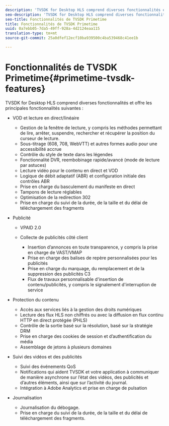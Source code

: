 ```yaml
---
description: 'TVSDK for Desktop HLS comprend diverses fonctionnalités et offre les principales fonctionnalités suivantes : '
seo-description: 'TVSDK for Desktop HLS comprend diverses fonctionnalités et offre les principales fonctionnalités suivantes : '
seo-title: Fonctionnalités de TVSDK Primetime
title: Fonctionnalités de TVSDK Primetime
uuid: 0a7ebb05-7da5-49ff-928a-4d2124eaa115
translation-type: tm+mt
source-git-commit: 25a0dfef12ecf10ba939500c4ba539468c41ee1b

---
```



# Fonctionnalités de TVSDK Primetime{#primetime-tvsdk-features}

TVSDK for Desktop HLS comprend diverses fonctionnalités et offre les principales fonctionnalités suivantes :

* VOD et lecture en direct/linéaire

   * Gestion de la fenêtre de lecture, y compris les méthodes permettant de lire, arrêter, suspendre, rechercher et récupérer la position du curseur de lecture.
   * Sous-titrage (608, 708, WebVTT) et autres formes audio pour une accessibilité accrue
   * Contrôle du style de texte dans les légendes
   * Fonctionnalité DVR, reembobinage rapide/avancé (mode de lecture par astuces)
   * Lecture vidéo pour le contenu en direct et VOD
   * Logique de débit adaptatif (ABR) et configuration initiale des contrôles ABR
   * Prise en charge du basculement du manifeste en direct
   * Tampons de lecture réglables
   * Optimisation de la redirection 302
   * Prise en charge du suivi de la durée, de la taille et du délai de téléchargement des fragments

* Publicité

   * VPAID 2.0
   * Collecte de publicités côté client

      * Insertion d’annonces en toute transparence, y compris la prise en charge de VAST/VMAP
      * Prise en charge des balises de repère personnalisées pour les publicités
      * Prise en charge du marquage, du remplacement et de la suppression des publicités C3
      * Flux de travaux personnalisable d&#39;insertion de contenu/publicités, y compris le signalement d&#39;interruption de service

* Protection du contenu

   * Accès aux services liés à la gestion des droits numériques
   * Lecture des flux HLS non chiffrés ou avec la diffusion en flux continu HTTP en direct protégée (PHLS)
   * Contrôle de la sortie basé sur la résolution, basé sur la stratégie DRM
   * Prise en charge des cookies de session et d’authentification du média
   * Assemblage de jetons à plusieurs domaines

* Suivi des vidéos et des publicités

   * Suivi des événements QoS
   * Notifications qui aident TVSDK et votre application à communiquer de manière asynchrone sur l’état des vidéos, des publicités et d’autres éléments, ainsi que sur l’activité du journal.
   * Intégration à Adobe Analytics et prise en charge de pulsation

* Journalisation

   * Journalisation du débogage.
   * Prise en charge du suivi de la durée, de la taille et du délai de téléchargement des fragments.